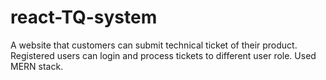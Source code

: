 # react-TQ-system
A website that customers can submit technical ticket of their product. Registered users can login and process tickets to different user role. Used MERN stack.
